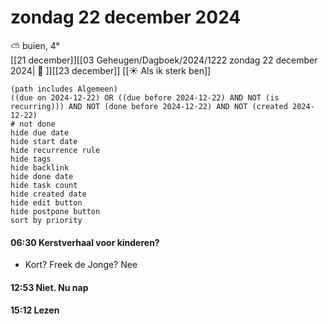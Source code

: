 # zondag 22 december 2024

⛅ buien, 4°<br>[[21 december]][[03 Geheugen/Dagboek/2024/1222 zondag 22 december 2024| 📓 ]][[23 december]]
[[☀️ Als ik sterk ben]]
```tasks
(path includes Algemeen)
((due on 2024-12-22) OR ((due before 2024-12-22) AND NOT (is recurring))) AND NOT (done before 2024-12-22) AND NOT (created 2024-12-22)
# not done
hide due date
hide start date
hide recurrence rule
hide tags
hide backlink
hide done date
hide task count
hide created date
hide edit button
hide postpone button 
sort by priority 
```
#### 06:30 Kerstverhaal voor kinderen? 
- Kort? Freek de Jonge? Nee
#### 12:53 Niet. Nu nap 
#### 15:12 Lezen 